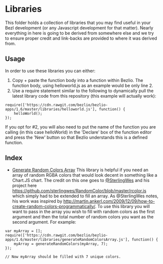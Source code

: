 # Libraries
This folder holds a collection of libraries that you may find useful in your Bezl development (or any Javascript development for that matter).  Nearly everything in here is going to be derived from somewhere else and we try to ensure proper credit and link-backs are provided to where it was derived from.

## Usage
In order to use these libraries you can either:

1. Copy + paste the function body into a function within Bezlio.  The function body, using helloworld.js as an example would be only line 2.
2. Use a require statement similar to the following to dynamically pull the latest library code from this repository (this example will actually work):

```
require(['https://cdn.rawgit.com/bezlio/bezlio-apps/1.6/master/libraries/helloworld.js'], function() {
	helloWorld(); 
}); 
```

If you opt for #2, you will also need to put the name of the function you are calling (in this case helloWorld) in the 'Declare' box of the function editor and press the 'New' button so that Bezlio understands this is a defined function.

## Index

* [Generate Random Colors Array](https://cdn.rawgit.com/bezlio/bezlio-apps/1.6/master/libraries/generateRandomColorsArray.js)
This library is helpful if you need an array of random RGBA colors that would look decent in something like a Chart.JS chart.  The credit on this one goes to [@SterlingWes](https://github.com/sterlingwes) and his project here https://github.com/sterlingwes/RandomColor/blob/master/rcolor.js which simply had to be extended to fill an array.  As @SterlingWes notes, his work was inspired by http://martin.ankerl.com/2009/12/09/how-to-create-random-colors-programmatically/.  To use this library you will want to pass in the array you wish to fill with random colors as the first argument and then the total number of random colors you want as the second argument.  For example:

```
var myArray = [];
require(['https://cdn.rawgit.com/bezlio/bezlio-apps/1.6/master/libraries/generateRandomColorsArray.js'], function() {
	myArray = generateRandomColors(myArray, 7); 
}); 

// Now myArray should be filled with 7 unique colors.
```
